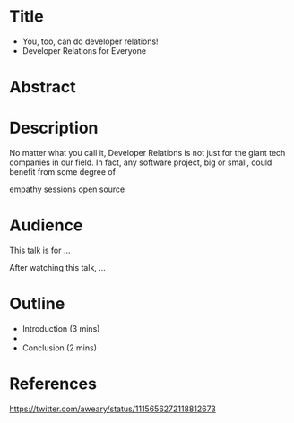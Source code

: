 # Title

* You, too, can do developer relations!
* Developer Relations for Everyone

# Abstract



# Description

No matter what you call it, Developer Relations is not just for the giant tech companies in our field. In fact, any software project, big or small, could benefit from some degree of

empathy sessions
open source


# Audience

This talk is for ...

After watching this talk, ...

# Outline

* Introduction (3 mins)
*
* Conclusion (2 mins)

# References
https://twitter.com/aweary/status/1115656272118812673
